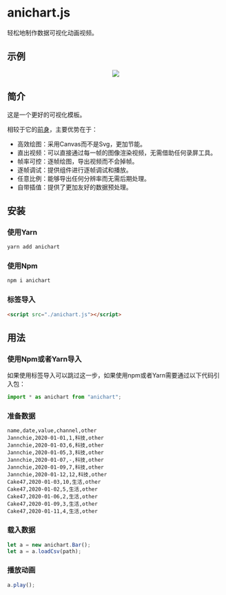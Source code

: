 # anichart.js

轻松地制作数据可视化动画视频。

## 示例

<p align="center">
    <img src="https://github.com/Jannchie/anichart.js/blob/master/public/image/anichart.js.png?raw=true"><br/>
</p>

## 简介

这是一个更好的可视化模板。

相较于它的[前身](https://github.com/Jannchie/Historical-ranking-data-visualization-based-on-d3.js)，主要优势在于：

- 高效绘图：采用Canvas而不是Svg，更加节能。
- 直出视频：可以直接通过每一帧的图像渲染视频，无需借助任何录屏工具。
- 帧率可控：逐帧绘图，导出视频而不会掉帧。
- 逐帧调试：提供组件进行逐帧调试和播放。
- 任意比例：能够导出任何分辨率而无需后期处理。
- 自带插值：提供了更加友好的数据预处理。
  
## 安装

### 使用Yarn

```bash
yarn add anichart
```

### 使用Npm

```bash
npm i anichart
```

### 标签导入

```html
<script src="./anichart.js"></script>
```

## 用法

### 使用Npm或者Yarn导入

如果使用标签导入可以跳过这一步，如果使用npm或者Yarn需要通过以下代码引入包：

``` js
import * as anichart from "anichart";
```

### 准备数据

``` csv
name,date,value,channel,other
Jannchie,2020-01-01,1,科技,other
Jannchie,2020-01-03,6,科技,other
Jannchie,2020-01-05,3,科技,other
Jannchie,2020-01-07,-,科技,other
Jannchie,2020-01-09,7,科技,other
Jannchie,2020-01-12,12,科技,other
Cake47,2020-01-03,10,生活,other
Cake47,2020-01-02,5,生活,other
Cake47,2020-01-06,2,生活,other
Cake47,2020-01-09,3,生活,other
Cake47,2020-01-11,4,生活,other
```

### 载入数据

```js
let a = new anichart.Bar();
let a = a.loadCsv(path);
```

### 播放动画

```js
a.play();
```
